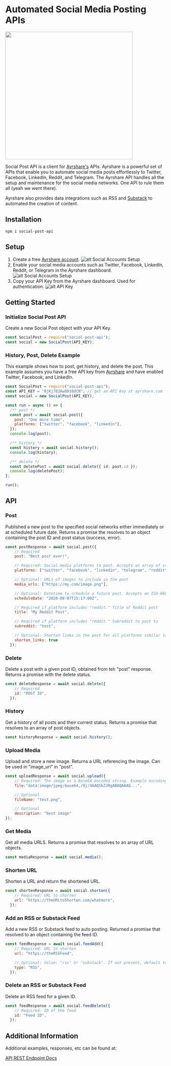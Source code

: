 # Automated Social Media Posting APIs

<img src="https://www.ayrshare.com/wp-content/uploads/2020/08/ayr-logo-2156-reduced.png" width="400">

Social Post API is a client for [Ayrshare's](https://www.ayrshare.com) APIs. Ayrshare is a powerful set of APIs that enable you to automate social media posts effortlessly to Twitter, Facebook, LinkedIn, Reddit, and Telegram. The Ayrshare API handles all the setup and maintenance for the social media networks. One API to rule them all (yeah we went there).

Ayrshare also provides data integrations such as RSS and [Substack](https://www.ayrshare.com/substack) to automated the creation of content.

## Installation

`npm i social-post-api`

## Setup

1. Create a free [Ayrshare account](https://app.ayrshare.com).
   ![alt Social Accounts Setup](https://www.ayrshare.com/wp-content/uploads/2020/09/ayrshare-login.jpg)
2. Enable your social media accounts such as Twitter, Facebook, LinkedIn, Reddit, or Telegram in the Ayrshare dashboard.
   ![alt Social Accounts Setup](https://www.ayrshare.com/wp-content/uploads/2020/09/ayrshare-social-scaled.jpg)
3. Copy your API Key from the Ayrshare dashboard. Used for authentication.
   ![alt API Key](https://www.ayrshare.com/wp-content/uploads/2020/09/ayrshare-api-key-scaled.jpg)

## Getting Started

### Initialize Social Post API

Create a new Social Post object with your API Key.

``` javascript
const SocialPost = require("social-post-api");
const social = new SocialPost(API_KEY);
```

### History, Post, Delete Example

This example shows how to post, get history, and delete the post. This example assumes you have a free API key from [Ayrshare](https://www.ayrshare.com) and have enabled Twitter, Facebook, and LinkedIn.

``` javascript
const SocialPost = require("social-post-api");
const API_KEY = "8jKj782Aw8910dCN"; // get an API Key at ayrshare.com
const social = new SocialPost(API_KEY);

const run = async () => {
  /** post */
  const post = await social.post({
    post: "One more time",
    platforms: ["twitter", "facebook", "linkedin"],
  });
  console.log(post);

  /** history */
  const history = await social.history();
  console.log(history);

  /** delete */
  const deletePost = await social.delete({ id: post.id });
  console.log(deletePost);
};

run();
```

## API

### Post

Published a new post to the specified social networks either immediately or at scheduled future date. Returns a promise the resolves to an object containing the post ID and post status (success, error).

``` javascript
const postResponse = await social.post({
    // Required
    post: "Best post ever!",

    // Required: Social media platforms to post. Accepts an array of strings with values: "facebook", "twitter", "linkedin", "reddit", or "telegram".
    platforms: ["twitter", "facebook", "linkedin", "telegram", "reddit"],

	// Optional: URLs of images to include in the post
	media_urls: ["https://my.com/image.png"],

	// Optional: Datetime to schedule a future post. Accepts an ISO-8601 UTC date time in format "YYYY-MM-DDThh:mm:ssZ". Example: 2021-07-08T12:30:00Z
	scheduleDate: "2020-08-07T15:17:00Z",

	// Required if platform includes "reddit." Title of Reddit post
	title: "My Reddit Post",

	// Required if platform includes "reddit." Subreddit to post to
	subreddit: "test",

	// Optional: Shorten links in the post for all platforms similar to bit.ly. Only URLS starting with http or https will be shortened. Default value: true.
	shorten_links: true
  });
```

### Delete

Delete a post with a given post ID, obtained from teh "post" response. Returns a promise with the delete status.

``` javascript
const deleteResponse = await social.delete({
    // Required
    id: "POST ID",
  });
```

### History

Get a history of all posts and their current status. Returns a promise that resolves to an array of post objects.

``` javascript
const historyResponse = await social.history();
```

### Upload Media

Upload and store a new image. Returns a URL referencing the image. Can be used in "image_url" in "post".

``` javascript
const uploadResponse = await social.upload({
	// Required: The image as a Base64 encoded string. Example encoding: https://www.base64-image.de/
	file:"data:image/jpeg;base64,/9j/4AAQSkZJRgABAQAAAQ...",

	// Optional
	fileName: "test.png",

	// Optional
    description: "best image"
});
```

### Get Media

Get all media URLS. Returns a promise that resolves to an array of URL objects.

``` javascript
const mediaResponse = await social.media();
```

### Shorten URL

Shorten a URL and return the shortened URL.

``` javascript
const shortenResponse = await social.shorten({
    // Required: URL to shorten
    url: "https://theURLtoShorten.com/whatmore",
  });
```

### Add an RSS or Substack Feed

Add a new RSS or Substack feed to auto posting. Returned a promise that resolved to an object containing the feed ID.

``` javascript
const feedResponse = await social.feedAdd({
	// Required: URL to shorten
	url: "https://theRSSFeed",

    // Optional: Value: "rss" or "substack". If not present, default to "rss"
    type: "RSS",
  });
```

### Delete an RSS or Substack Feed

Delete an RSS feed for a given ID.

``` javascript
const feedResponse = await social.feedDelete({
	// Required: ID of the feed
	id: "Feed ID",
  });
```

## Additional Information

Additional examples, responses, etc can be found at:

[API REST Endpoint Docs](https://docs.ayrshare.com/rest-api/endpoints)
